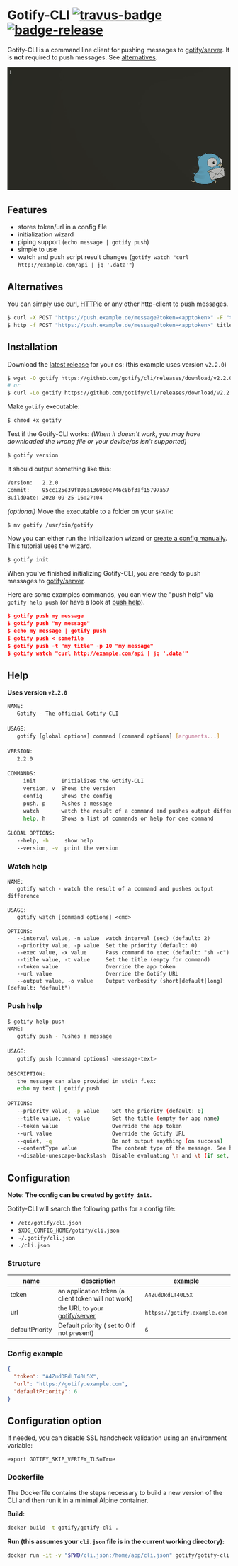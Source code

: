 # Gotify-CLI [![travus-badge][travis-badge]][travis] [![badge-release][badge-release]][release]

Gotify-CLI is a command line client for pushing messages to [gotify/server][gotify/server]. It is **not** required to push messages. See [alternatives](#alternatives).

<p align="center">
    <img src="gotify_cli.gif"/>
</p>

## Features

* stores token/url in a config file
* initialization wizard
* piping support (`echo message | gotify push`)
* simple to use
* watch and push script result changes (`gotify watch "curl http://example.com/api | jq '.data'"`)

## Alternatives

You can simply use [curl](https://curl.haxx.se/), [HTTPie](https://httpie.org/) or any other http-client to push messages.

```bash
$ curl -X POST "https://push.example.de/message?token=<apptoken>" -F "title=my title" -F "message=my message"
$ http -f POST "https://push.example.de/message?token=<apptoken>" title="my title" message="my message"
```

## Installation

Download the [latest release][release] for your os: (this example uses version `v2.2.0`)
```bash
$ wget -O gotify https://github.com/gotify/cli/releases/download/v2.2.0/gotify-cli-linux-amd64
# or
$ curl -Lo gotify https://github.com/gotify/cli/releases/download/v2.2.0/gotify-cli-linux-amd64
```
Make `gotify` executable:
```bash
$ chmod +x gotify
```
Test if the Gotify-CLI works: *(When it doesn't work, you may have downloaded the wrong file or your device/os isn't supported)*
```bash
$ gotify version
```
It should output something like this:
```bash
Version:   2.2.0
Commit:    95cc125e39f805a1369b0c746c8bf3af15797a57
BuildDate: 2020-09-25-16:27:04
```
*(optional)* Move the executable to a folder on your `$PATH`:
```bash
$ mv gotify /usr/bin/gotify
```
Now you can either run the initialization wizard or [create a config manually](#Configuration). This tutorial uses the wizard.
```bash
$ gotify init
```
When you've finished initializing Gotify-CLI, you are ready to push messages to [gotify/server][gotify/server].

Here are some examples commands, you can view the "push help" via `gotify help push` (or have a look at [push help](#push-help)).
```json
$ gotify push my message
$ gotify push "my message"
$ echo my message | gotify push
$ gotify push < somefile
$ gotify push -t "my title" -p 10 "my message"
$ gotify watch "curl http://example.com/api | jq '.data'"
```

## Help

**Uses version `v2.2.0`**

```bash
NAME:
   Gotify - The official Gotify-CLI

USAGE:
   gotify [global options] command [command options] [arguments...]

VERSION:
   2.2.0

COMMANDS:
     init        Initializes the Gotify-CLI
     version, v  Shows the version
     config      Shows the config
     push, p     Pushes a message
     watch       watch the result of a command and pushes output difference
     help, h     Shows a list of commands or help for one command

GLOBAL OPTIONS:
   --help, -h     show help
   --version, -v  print the version
```

### Watch help

```
NAME:
   gotify watch - watch the result of a command and pushes output difference

USAGE:
   gotify watch [command options] <cmd>

OPTIONS:
   --interval value, -n value  watch interval (sec) (default: 2)
   --priority value, -p value  Set the priority (default: 0)
   --exec value, -x value      Pass command to exec (default: "sh -c")
   --title value, -t value     Set the title (empty for command)
   --token value               Override the app token
   --url value                 Override the Gotify URL
   --output value, -o value    Output verbosity (short|default|long) (default: "default")
```

### Push help

```bash
$ gotify help push
NAME:
   gotify push - Pushes a message

USAGE:
   gotify push [command options] <message-text>

DESCRIPTION:
   the message can also provided in stdin f.ex:
   echo my text | gotify push

OPTIONS:
   --priority value, -p value    Set the priority (default: 0)
   --title value, -t value       Set the title (empty for app name)
   --token value                 Override the app token
   --url value                   Override the Gotify URL
   --quiet, -q                   Do not output anything (on success)
   --contentType value           The content type of the message. See https://gotify.net/docs/msgextras#client-display
   --disable-unescape-backslash  Disable evaluating \n and \t (if set, \n and \t will be seen as a string)
```

## Configuration

**Note: The config can be created by `gotify init`.**

Gotify-CLI will search the following paths for a config file:
* `/etc/gotify/cli.json`
* `$XDG_CONFIG_HOME/gotify/cli.json`
* `~/.gotify/cli.json`
* `./cli.json`

### Structure

| name  | description | example |
| ----- | ----------- | ------- |
| token | an application token (a client token will not work) | `A4ZudDRdLT40L5X` |
| url   | the URL to your [gotify/server][gotify/server]      | `https://gotify.example.com` |
| defaultPriority   | Default priority ( set to 0 if not present)       | `6` |

### Config example

```json
{
  "token": "A4ZudDRdLT40L5X",
  "url": "https://gotify.example.com",
  "defaultPriority": 6
}
```

## Configuration option

If needed, you can disable SSL handcheck validation using an environment variable:
```
export GOTIFY_SKIP_VERIFY_TLS=True
```


### Dockerfile
The Dockerfile contains the steps necessary to build a new version of the CLI and then run it in 
a minimal Alpine container.

**Build:**

```bash
docker build -t gotify/gotify-cli .
```

**Run (this assumes your `cli.json` file is in the current working directory):**

```bash
docker run -it -v "$PWD/cli.json:/home/app/cli.json" gotify/gotify-cli:latest push -p 5 "Test from Gotify CLI"
```

 [gotify/server]: https://github.com/gotify/server
 [travis-badge]: https://travis-ci.org/gotify/cli.svg?branch=master
 [travis]: https://travis-ci.org/gotify/cli
 [badge-release]: https://img.shields.io/github/release/gotify/cli.svg
 [release]: https://github.com/gotify/cli/releases/latest

